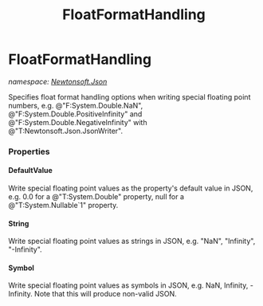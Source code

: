 ﻿---
title: FloatFormatHandling
---

# FloatFormatHandling
_namespace: [Newtonsoft.Json](N-Newtonsoft.Json.html)_

Specifies float format handling options when writing special floating point numbers, e.g. @"F:System.Double.NaN",
 @"F:System.Double.PositiveInfinity" and @"F:System.Double.NegativeInfinity" with @"T:Newtonsoft.Json.JsonWriter".



### Properties

#### DefaultValue
Write special floating point values as the property's default value in JSON, e.g. 0.0 for a @"T:System.Double" property, null for a @"T:System.Nullable`1" property.
#### String
Write special floating point values as strings in JSON, e.g. "NaN", "Infinity", "-Infinity".
#### Symbol
Write special floating point values as symbols in JSON, e.g. NaN, Infinity, -Infinity.
 Note that this will produce non-valid JSON.

